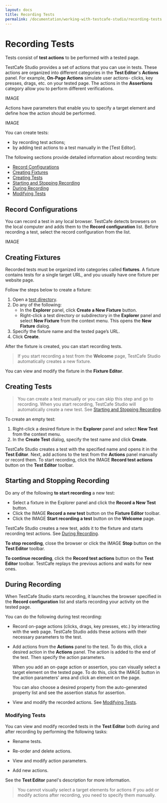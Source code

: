 ```yaml
---
layout: docs
title: Recording Tests
permalink: /documentation/working-with-testcafe-studio/recording-tests
---
```

# Recording Tests

Tests consist of **test actions** to be performed with a tested page.

TestCafe Studio provides a set of actions that you can use in tests. These actions are organized into different categories in the **Test Editor**'s **Actions** panel. For example, **On-Page Actions** simulate user actions- clicks, key presses, drags, etc. on your tested page. The actions in the **Assertions** category allow you to perform different verifications.

IMAGE

Actions have parameters that enable you to specify a target element and define how the action should be performed.

IMAGE

You can create tests:

* by recording test actions;
* by adding test actions to a test manually in the [Test Editor].

The following sections provide detailed information about recording tests:

* [Record Configurations](#record-configurations)
* [Creating Fixtures](#creating-fixtures)
* [Creating Tests](#creating-tests)
* [Starting and Stopping Recording](#starting-and-stopping-recording)
* [During Recording](#during-recording)
* [Modifying Tests](#modifying-tests)

## Record Configurations

You can record a test in any local browser. TestCafe detects browsers on the local computer and adds them to the **Record configuration** list. Before recording a test, select the record configuration from the list.

IMAGE

## Creating Fixtures

Recorded tests must be organized into categories called **fixtures**. A fixture contains tests for a single target URL, and you usually have one fixture per website page.

Follow the steps below to create a fixture:

1. Open a [test directory](organizing-tests.md#test-directory).
2. Do any of the following:
    * In the **Explorer** panel, click **Create a New Fixture** button.
    * Right-click a test directory or subdirectory in the **Explorer** panel and select **New Fixture** from the context menu.
    This opens the **New Fixture** dialog.
3. Specify the fixture name and the tested page’s URL.
4. Click **Create**.

After the fixture is created, you can start recording tests.

> If you start recording a test from the **Welcome** page, TestCafe Studio automatically creates a new fixture.

You can view and modify the fixture in the **Fixture Editor**.

## Creating Tests

> You can create a test manually or you can skip this step and go to recording. When you start recording, TestCafe Studio will automatically create a new test. See [Starting and Stopping Recording](#starting-and-stopping-recording).

To create an empty test:

1. Right-click a desired fixture in the **Explorer** panel and select **New Test** from the context menu.
2. In the **Create Test** dialog, specify the test name and click **Create**.

TestCafe Studio creates a test with the specified name and opens it in the **Test Editor**. Next, add actions to the test from the **Actions** panel manually or record them. To start recording, click the IMAGE **Record test actions** button on the **Test Editor** toolbar.

## Starting and Stopping Recording

Do any of the following **to start recording** a new test:

* Select a fixture in the Explorer panel and click the **Record a New Test** button.
* Click the IMAGE **Record a new test** button on the **Fixture Editor** toolbar.
* Click the IMAGE **Start recording a test** button on the **Welcome** page.

TestCafe Studio creates a new test, adds it to the fixture and starts recording test actions. See [During Recording](#during-recording).

**To stop recording**, close the browser or click the IMAGE **Stop** button on the **Test Editor** toolbar.

**To continue recording**, click the **Record test actions** button on the **Test Editor** toolbar. TestCafe replays the previous actions and waits for new ones.

## During Recording

When TestCafe Studio starts recording, it launches the browser specified in the **Record configuration** list and starts recording your activity on the tested page.

You can do the following during test recording:

* Record on-page actions (clicks, drags, key presses, etc.) by interacting with the web page. TestCafe Studio adds these actions with their necessary parameters to the test.

* Add actions from the **Actions** panel to the test. To do this, click a desired action in the **Actions** panel. The action is added to the end of the test. Then specify the action parameters.

    When you add an on-page action or assertion, you can visually select a target element on the tested page. To do this, click the IMAGE button in the action parameters' area and click an element on the page.

    You can also choose a desired property from the auto-generated property list and see the assertion status for assertion.

* View and modify the recorded actions. See [Modifying Tests](#modifying-tests).

### Modifying Tests

You can view and modify recorded tests in the **Test Editor** both during and after recording by performing the following tasks:

* Rename tests.

* Re-order and delete actions.

* View and modify action parameters.

* Add new actions.

See the **Test Editor** panel's description for more information.

> You cannot visually select a target elements for actions if you add or modify actions after recording, you need to specify them manually.
